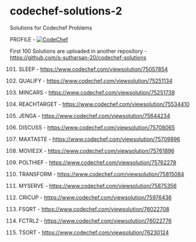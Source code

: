 # codechef-solutions-2
Solutions for Codechef Problems 

PROFILE - [![CodeChef](https://img.shields.io/twitter/url?label=CodeChef&logo=CodeChef&style=social&url=https%3A%2F%2Fwww.codechef.com%2Fusers%2Fs_sutharsan_20)](https://www.codechef.com/users/s_sutharsan_20)

First 100 Solutions are uploaded in another repository - https://github.com/s-sutharsan-20/codechef-solutions




101) SLEEP - https://www.codechef.com/viewsolution/75057854

102) QUALIFY - https://www.codechef.com/viewsolution/75251134

103) MINCARS - https://www.codechef.com/viewsolution/75251738

104) REACHTARGET - https://www.codechef.com/viewsolution/75534410

105) JENGA - https://www.codechef.com/viewsolution/75644234

106) DISCUSS - https://www.codechef.com/viewsolution/75708065

107) MAXTASTE - https://www.codechef.com/viewsolution/75709896

108) MOVIE2X - https://www.codechef.com/viewsolution/75761896

109) POLTHIEF - https://www.codechef.com/viewsolution/75762278 

110) TRANSFORM - https://www.codechef.com/viewsolution/75815084

111) MYSERVE - https://www.codechef.com/viewsolution/75875356

112) CRICUP - https://www.codechef.com/viewsolution/75976436

113) FSQRT - https://www.codechef.com/viewsolution/76022708

114) FCTRL2 - https://www.codechef.com/viewsolution/76022776

115) TSORT - https://www.codechef.com/viewsolution/76230124
